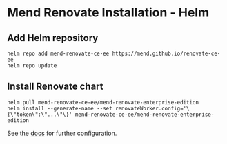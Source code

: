 # Mend Renovate Installation - Helm

## Add Helm repository

```shell
helm repo add mend-renovate-ce-ee https://mend.github.io/renovate-ce-ee
helm repo update
```

## Install Renovate chart

```shell
helm pull mend-renovate-ce-ee/mend-renovate-enterprise-edition
helm install --generate-name --set renovateWorker.config='\{\"token\":\"...\"\}' mend-renovate-ce-ee/mend-renovate-enterprise-edition
```

See the [docs](<[https://github.com/mend/renovate-cc-ee/tree/main/docs](https://github.com/mend/renovate-cc-ee/tree/main/docs)>) for further configuration.
